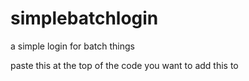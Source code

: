 # simplebatchlogin
a simple login for batch things

paste this at the top of the code you want to add this to
